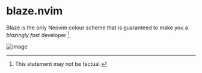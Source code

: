 # blaze.nvim
Blaze is the only Neovim colour scheme that is guaranteed to make you a *blazingly fast* developer [^1]

![image](https://user-images.githubusercontent.com/22434814/209190026-b58481e4-fa16-4b59-9f28-ee28d38f6595.png)

[^1]: This statement may not be factual.
